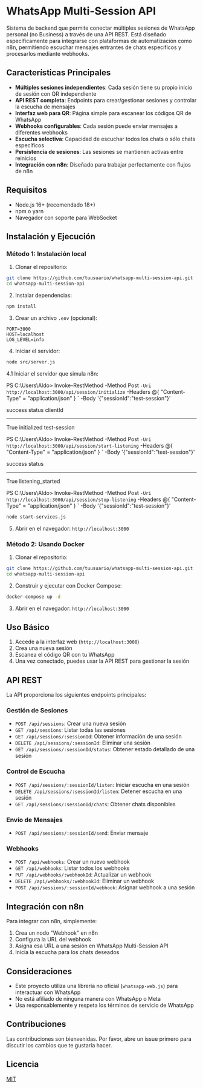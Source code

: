 # WhatsApp Multi-Session API

Sistema de backend que permite conectar múltiples sesiones de WhatsApp personal (no Business) a través de una API REST. Está diseñado específicamente para integrarse con plataformas de automatización como n8n, permitiendo escuchar mensajes entrantes de chats específicos y procesarlos mediante webhooks.

## Características Principales

* **Múltiples sesiones independientes**: Cada sesión tiene su propio inicio de sesión con QR independiente
* **API REST completa**: Endpoints para crear/gestionar sesiones y controlar la escucha de mensajes
* **Interfaz web para QR**: Página simple para escanear los códigos QR de WhatsApp
* **Webhooks configurables**: Cada sesión puede enviar mensajes a diferentes webhooks
* **Escucha selectiva**: Capacidad de escuchar todos los chats o sólo chats específicos
* **Persistencia de sesiones**: Las sesiones se mantienen activas entre reinicios
* **Integración con n8n**: Diseñado para trabajar perfectamente con flujos de n8n

## Requisitos

- Node.js 16+ (recomendado 18+)
- npm o yarn
- Navegador con soporte para WebSocket

## Instalación y Ejecución

### Método 1: Instalación local

1. Clonar el repositorio:

```bash
git clone https://github.com/tuusuario/whatsapp-multi-session-api.git
cd whatsapp-multi-session-api
```

2. Instalar dependencias:

```bash
npm install
```

3. Crear un archivo `.env` (opcional):

```
PORT=3000
HOST=localhost
LOG_LEVEL=info
```

4. Iniciar el servidor:

```bash
node src/server.js
```
4.1 Iniciar el servidor que simula n8n:


PS C:\Users\Aldo> Invoke-RestMethod -Method Post `
   -Uri http://localhost:3000/api/session/initialize `
   -Headers @{ "Content-Type" = "application/json" } `
   -Body '{"sessionId":"test-session"}'

success status      clientId
------- ------      --------
   True initialized test-session


PS C:\Users\Aldo> Invoke-RestMethod -Method Post `
   -Uri http://localhost:3000/api/session/start-listening `
   -Headers @{ "Content-Type" = "application/json" } `
   -Body '{"sessionId":"test-session"}'

success status
------- ------
   True listening_started


PS C:\Users\Aldo> Invoke-RestMethod -Method Post `
   -Uri http://localhost:3000/api/session/stop-listening `
   -Headers @{ "Content-Type" = "application/json" } `
   -Body '{"sessionId":"test-session"}'

```bash
node start-services.js
```
5. Abrir en el navegador: `http://localhost:3000`

### Método 2: Usando Docker

1. Clonar el repositorio:

```bash
git clone https://github.com/tuusuario/whatsapp-multi-session-api.git
cd whatsapp-multi-session-api
```

2. Construir y ejecutar con Docker Compose:

```bash
docker-compose up -d
```

3. Abrir en el navegador: `http://localhost:3000`

## Uso Básico

1. Accede a la interfaz web (`http://localhost:3000`)
2. Crea una nueva sesión
3. Escanea el código QR con tu WhatsApp
4. Una vez conectado, puedes usar la API REST para gestionar la sesión

## API REST

La API proporciona los siguientes endpoints principales:

### Gestión de Sesiones

- `POST /api/sessions`: Crear una nueva sesión
- `GET /api/sessions`: Listar todas las sesiones
- `GET /api/sessions/:sessionId`: Obtener información de una sesión
- `DELETE /api/sessions/:sessionId`: Eliminar una sesión
- `GET /api/sessions/:sessionId/status`: Obtener estado detallado de una sesión

### Control de Escucha

- `POST /api/sessions/:sessionId/listen`: Iniciar escucha en una sesión
- `DELETE /api/sessions/:sessionId/listen`: Detener escucha en una sesión
- `GET /api/sessions/:sessionId/chats`: Obtener chats disponibles

### Envío de Mensajes

- `POST /api/sessions/:sessionId/send`: Enviar mensaje

### Webhooks

- `POST /api/webhooks`: Crear un nuevo webhook
- `GET /api/webhooks`: Listar todos los webhooks
- `PUT /api/webhooks/:webhookId`: Actualizar un webhook
- `DELETE /api/webhooks/:webhookId`: Eliminar un webhook
- `POST /api/sessions/:sessionId/webhook`: Asignar webhook a una sesión

## Integración con n8n

Para integrar con n8n, simplemente:

1. Crea un nodo "Webhook" en n8n
2. Configura la URL del webhook
3. Asigna esa URL a una sesión en WhatsApp Multi-Session API
4. Inicia la escucha para los chats deseados

## Consideraciones

- Este proyecto utiliza una librería no oficial (`whatsapp-web.js`) para interactuar con WhatsApp
- No está afiliado de ninguna manera con WhatsApp o Meta
- Usa responsablemente y respeta los términos de servicio de WhatsApp

## Contribuciones

Las contribuciones son bienvenidas. Por favor, abre un issue primero para discutir los cambios que te gustaría hacer.

## Licencia

[MIT](LICENSE)
